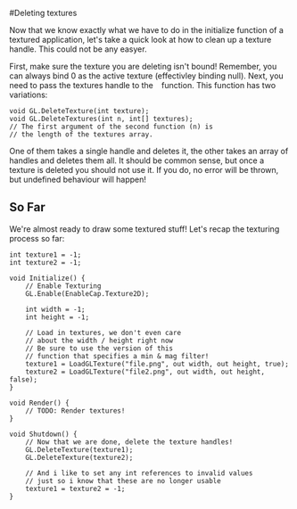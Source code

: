 #Deleting textures

Now that we know exactly what we have to do in the initialize function of a textured application, let's take a quick look at how to clean up a texture handle. This could not be any easyer.

First, make sure the texture you are deleting isn't bound! Remember, you can always bind 0 as the active texture (effectivley binding null). Next, you need to pass the textures handle to the ``` ``` function. This function has two variations:

```
void GL.DeleteTexture(int texture);
void GL.DeleteTextures(int n, int[] textures);
// The first argument of the second function (n) is
// the length of the textures array.
```

One of them takes a single handle and deletes it, the other takes an array of handles and deletes them all. It should be common sense, but once a texture is deleted you should not use it. If you do, no error will be thrown, but undefined behaviour will happen!

## So Far

We're almost ready to draw some textured stuff! Let's recap the texturing process so far:

```
int texture1 = -1;
int texture2 = -1;

void Initialize() {
    // Enable Texturing
    GL.Enable(EnableCap.Texture2D);
    
    int width = -1;
    int height = -1;
    
    // Load in textures, we don't even care 
    // about the width / height right now
    // Be sure to use the version of this 
    // function that specifies a min & mag filter!
    texture1 = LoadGLTexture("file.png", out width, out height, true);
    texture2 = LoadGLTexture("file2.png", out width, out height, false);
}

void Render() {
    // TODO: Render textures!
}

void Shutdown() {
    // Now that we are done, delete the texture handles!
    GL.DeleteTexture(texture1);
    GL.DeleteTexture(texture2);
    
    // And i like to set any int references to invalid values
    // just so i know that these are no longer usable
    texture1 = texture2 = -1;
}
```